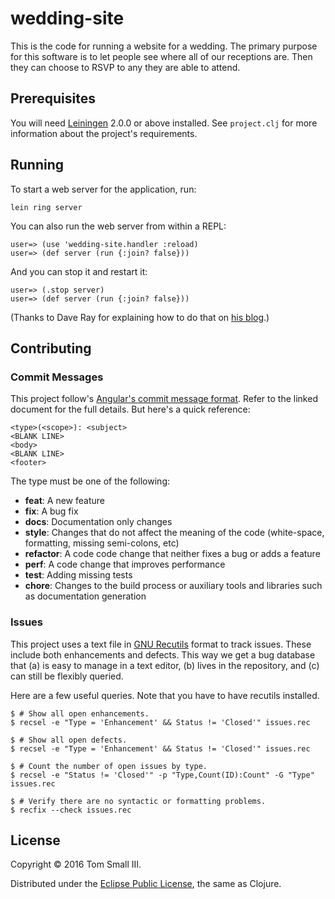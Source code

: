 # wedding-site

This is the code for running a website for a wedding.
The primary purpose for this software is to let people see where all of our receptions are.
Then they can choose to RSVP to any they are able to attend.

## Prerequisites

You will need [Leiningen][] 2.0.0 or above installed.
See `project.clj` for more information about the project's requirements.

## Running

To start a web server for the application, run:

    lein ring server

You can also run the web server from within a REPL:

    user=> (use 'wedding-site.handler :reload)
    user=> (def server (run {:join? false}))

And you can stop it and restart it:

    user=> (.stop server)
    user=> (def server (run {:join? false}))

(Thanks to Dave Ray for explaining how to do that
on [his blog][along came betty].)

## Contributing

### Commit Messages

This project follow's [Angular's commit message format][commit format].
Refer to the linked document for the full details.
But here's a quick reference:

    <type>(<scope>): <subject>
    <BLANK LINE>
    <body>
    <BLANK LINE>
    <footer>

The type must be one of the following:

* **feat**: A new feature
* **fix**: A bug fix
* **docs**: Documentation only changes
* **style**: Changes that do not affect the meaning of the code
  (white-space, formatting, missing semi-colons, etc)
* **refactor**: A code code change that neither fixes a bug or adds a feature
* **perf**: A code change that improves performance
* **test**: Adding missing tests
* **chore**: Changes to the build process
  or auxiliary tools and libraries
  such as documentation generation

### Issues

This project uses a text file in [GNU Recutils][] format to track issues.
These include both enhancements and defects.
This way we get a bug database that
(a) is easy to manage in a text editor,
(b) lives in the repository,
and (c) can still be flexibly queried.

Here are a few useful queries.
Note that you have to have recutils installed.

    $ # Show all open enhancements.
    $ recsel -e "Type = 'Enhancement' && Status != 'Closed'" issues.rec

    $ # Show all open defects.
    $ recsel -e "Type = 'Enhancement' && Status != 'Closed'" issues.rec

    $ # Count the number of open issues by type.
    $ recsel -e "Status != 'Closed'" -p "Type,Count(ID):Count" -G "Type" issues.rec

    $ # Verify there are no syntactic or formatting problems.
    $ recfix --check issues.rec

## License

Copyright © 2016 Tom Small III.

Distributed under the [Eclipse Public License][epl], the same as Clojure.


<!-- References -->
[along came betty]: http://blog.darevay.com/2010/11/compojure-the-repl-and-vars/
[commit format]: https://gist.github.com/brianclements/841ea7bffdb01346392c
[epl]: https://eclipse.org/org/documents/epl-v10.php
[gnu recutils]: https://www.gnu.org/software/recutils/
[leiningen]: https://github.com/technomancy/leiningen
